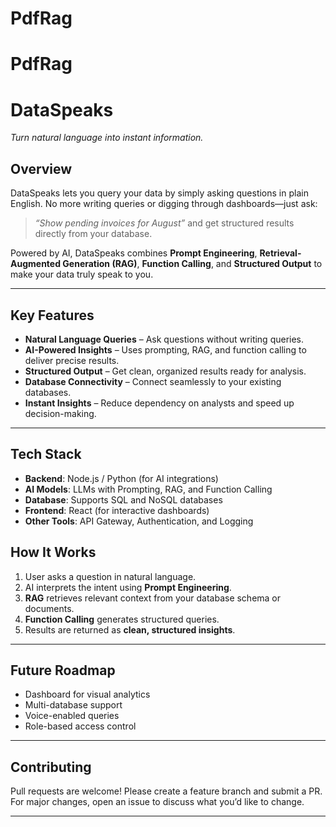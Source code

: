 # PdfRag
# PdfRag


# **DataSpeaks**

*Turn natural language into instant information.*

## **Overview**

DataSpeaks lets you query your data by simply asking questions in plain English. No more writing queries or digging through dashboards—just ask:

> *“Show pending invoices for August”*
> and get structured results directly from your database.

Powered by AI, DataSpeaks combines **Prompt Engineering**, **Retrieval-Augmented Generation (RAG)**, **Function Calling**, and **Structured Output** to make your data truly speak to you.

---

## **Key Features**

* **Natural Language Queries** – Ask questions without writing queries.
* **AI-Powered Insights** – Uses prompting, RAG, and function calling to deliver precise results.
* **Structured Output** – Get clean, organized results ready for analysis.
* **Database Connectivity** – Connect seamlessly to your existing databases.
* **Instant Insights** – Reduce dependency on analysts and speed up decision-making.

---

## **Tech Stack**

* **Backend**: Node.js / Python (for AI integrations)
* **AI Models**: LLMs with Prompting, RAG, and Function Calling
* **Database**: Supports SQL and NoSQL databases
* **Frontend**: React (for interactive dashboards)
* **Other Tools**: API Gateway, Authentication, and Logging

## **How It Works**

1. User asks a question in natural language.
2. AI interprets the intent using **Prompt Engineering**.
3. **RAG** retrieves relevant context from your database schema or documents.
4. **Function Calling** generates structured queries.
5. Results are returned as **clean, structured insights**.

---

## **Future Roadmap**

* Dashboard for visual analytics
* Multi-database support
* Voice-enabled queries
* Role-based access control


---

## **Contributing**

Pull requests are welcome! Please create a feature branch and submit a PR. For major changes, open an issue to discuss what you’d like to change.


---